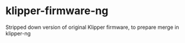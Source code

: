 # klipper-firmware-ng
Stripped down version of original Klipper firmware, to prepare merge in klipper-ng
